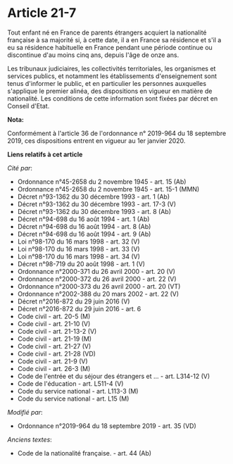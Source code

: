 # Article 21-7

Tout enfant né en France de parents étrangers acquiert la nationalité française à sa majorité si, à cette date, il a en
France sa résidence et s'il a eu sa résidence habituelle en France pendant une période continue ou discontinue d'au moins
cinq ans, depuis l'âge de onze ans.

Les tribunaux judiciaires, les collectivités territoriales, les organismes et services publics, et notamment les
établissements d'enseignement sont tenus d'informer le public, et en particulier les personnes auxquelles s'applique le
premier alinéa, des dispositions en vigueur en matière de nationalité. Les conditions de cette information sont fixées par
décret en Conseil d'Etat.

**Nota:**

Conformément à l'article 36 de l'ordonnance n° 2019-964 du 18 septembre 2019, ces dispositions entrent en vigueur au 1er
janvier 2020.

**Liens relatifs à cet article**

_Cité par_:

  - Ordonnance n°45-2658 du 2 novembre 1945 - art. 15 (Ab)
  - Ordonnance n°45-2658 du 2 novembre 1945 - art. 15-1 (MMN)
  - Décret n°93-1362 du 30 décembre 1993 - art. 1 (Ab)
  - Décret n°93-1362 du 30 décembre 1993 - art. 17-3 (V)
  - Décret n°93-1362 du 30 décembre 1993 - art. 8 (Ab)
  - Décret n°94-698 du 16 août 1994 - art. 1 (Ab)
  - Décret n°94-698 du 16 août 1994 - art. 8 (Ab)
  - Décret n°94-698 du 16 août 1994 - art. 9 (Ab)
  - Loi n°98-170 du 16 mars 1998 - art. 32 (V)
  - Loi n°98-170 du 16 mars 1998 - art. 33 (V)
  - Loi n°98-170 du 16 mars 1998 - art. 34 (V)
  - Décret n°98-719 du 20 août 1998 - art. 1 (V)
  - Ordonnance n°2000-371 du 26 avril 2000 - art. 20 (V)
  - Ordonnance n°2000-372 du 26 avril 2000 - art. 22 (V)
  - Ordonnance n°2000-373 du 26 avril 2000 - art. 20 (VT)
  - Ordonnance n°2002-388 du 20 mars 2002 - art. 22 (V)
  - Décret n°2016-872 du 29 juin 2016 (V)
  - Décret n°2016-872 du 29 juin 2016 - art. 6
  - Code civil - art. 20-5 (M)
  - Code civil - art. 21-10 (V)
  - Code civil - art. 21-13-2 (V)
  - Code civil - art. 21-19 (M)
  - Code civil - art. 21-27 (V)
  - Code civil - art. 21-28 (VD)
  - Code civil - art. 21-9 (V)
  - Code civil - art. 26-3 (M)
  - Code de l'entrée et du séjour des étrangers et ... - art. L314-12 (V)
  - Code de l'éducation - art. L511-4 (V)
  - Code du service national - art. L113-3 (M)
  - Code du service national - art. L15 (M)

_Modifié par_:

  - Ordonnance n°2019-964 du 18 septembre 2019 - art. 35 (VD)

_Anciens textes_:

  - Code de la nationalité française. - art. 44 (Ab)
